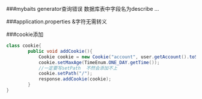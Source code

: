 ###mybaits generator查询错误
数据库表中字段名为describe ...

###application.properties 
&字符无需转义

###cookie添加
```java
class cookie{
        public void addCookie(){
            Cookie cookie = new Cookie("account", user.getAccount().toString());
            cookie.setMaxAge(TimeEnum.ONE_DAY.getTime());
            //一定要写setPath  不然会添加不上
            cookie.setPath("/");
            response.addCookie(cookie);
        }
}
 ```

